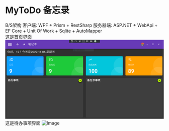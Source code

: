 # MyToDo 备忘录 
B/S架构 
客户端: WPF + Prism + RestSharp 
服务器端: ASP.NET + WebApi + EF Core + Unit Of Work + Sqlite + AutoMapper   
这是首页界面
![Image](./Main.PNG)
这是待办事项界面
![Image](./Index.PNG)
